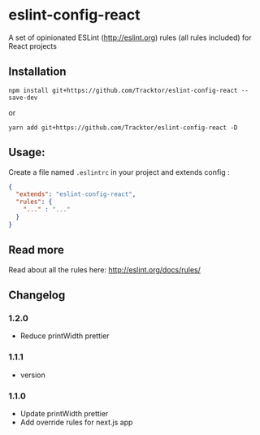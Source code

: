 # eslint-config-react

A set of opinionated ESLint (http://eslint.org) rules (all rules included) for React projects

## Installation

```console
npm install git+https://github.com/Tracktor/eslint-config-react --save-dev
```

or 

```console
yarn add git+https://github.com/Tracktor/eslint-config-react -D
```

## Usage:

Create a file named `.eslintrc` in your project and extends config :

```json
{
  "extends": "eslint-config-react",
  "rules": {
    "..." : "..."
  }
}
```

## Read more

Read about all the rules here: http://eslint.org/docs/rules/

## Changelog

### 1.2.0
- Reduce printWidth prettier

### 1.1.1
- version

### 1.1.0
- Update printWidth prettier
- Add override rules for next.js app